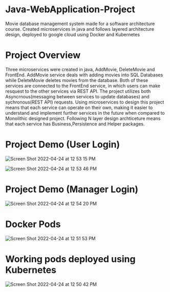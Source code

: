 # Java-WebApplication-Project
Movie database management system made for a software architecture course. Created microservices in java and follows layered architecture design, deployed to google cloud using Docker and Kubernetes

# Project Overview
Three microservices were created in java, AddMovie, DeleteMovie and FrontEnd. AddMovie service deals with adding movies into SQL Databases while DeleteMovie deletes movies from the database. Both of these services are connected to the FrontEnd service, in which users can make resquest to the other services via REST API. The project utilizes both Asyncrnous(messaging between services to update databases) and sychronous(REST API) requests. Using microservices to design this project means that each service can operate on their own, making it easier to understand and implement further services in the future when compared to Monolithic designed project. Following N layer design archticeture means that each service has Business,Persistence and Helper packages.

# Project Demo (User Login)
![Screen Shot 2022-04-24 at 12 53 15 PM](https://user-images.githubusercontent.com/57304403/164987414-dbee7ea5-82b3-41fe-bc88-e1d91fa2675e.png)

![Screen Shot 2022-04-24 at 12 53 46 PM](https://user-images.githubusercontent.com/57304403/164987442-e2937692-7af2-4976-9986-e977d428c36c.png)

# Project Demo (Manager Login)

![Screen Shot 2022-04-24 at 12 54 20 PM](https://user-images.githubusercontent.com/57304403/164987465-32e8e323-6a75-40db-8799-5f22dd9bc779.png)



# Docker Pods
![Screen Shot 2022-04-24 at 12 51 53 PM](https://user-images.githubusercontent.com/57304403/164987357-804afbc5-0400-432c-be6d-bc9a69f31263.png)


# Working pods deployed using Kubernetes
![Screen Shot 2022-04-24 at 12 50 42 PM](https://user-images.githubusercontent.com/57304403/164987297-d8a0d778-e83e-44cf-b049-98022d7760f1.png)


